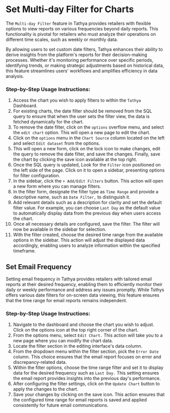 # Set Multi-day Filter for Charts

The `Multi-day Filter` feature in Tathya provides retailers with flexible options to view reports on various frequencies beyond daily reports. This functionality is pivotal for retailers who must analyze their operations on different time scales, such as weekly or monthly data.

By allowing users to set custom date filters, Tathya enhances their ability to derive insights from the platform's reports for their decision-making processes. Whether it's monitoring performance over specific periods, identifying trends, or making strategic adjustments based on historical data, this feature streamlines users' workflows and amplifies efficiency in data analysis.

### Step-by-Step Usage Instructions:

1. Access the chart you wish to apply filters to within the `Tathya` Dashboard.
2. For existing charts, the date filter should be removed from the SQL query to ensure that when the user sets the filter view, the data is fetched dynamically for the chart.
3. To remove the date filter, click on the `options` overflow menu, and select the `edit chart` option. This will open a new page to edit the chart.
4. Click on the `options` menu in the `Chart Source` column located on the left and select `Edit dataset` from the options. 
5. This will open a new form, click on the lock icon to make changes, edit the query to remove the date filter, and save the changes. Finally, save the chart by clicking the save icon available at the top right.
6. Once the SQL query is updated, Look for the `Filter` icon positioned on the left side of the page. Click on it to open a sidebar, presenting options for filter configuration.
7. In the sidebar, click the `+ Add/Edit Filters` button. This action will open a new form where you can manage filters.
8. In the filter form, designate the filter type as `Time Range` and provide a descriptive name, such as `Date Filter,` to distinguish it.
9. Add relevant details such as a description for clarity and set the default filter value. For example, you can choose `Last Day` as the default value to automatically display data from the previous day when users access the chart.
10. Once all necessary details are configured, save the filter. The filter will now be available in the sidebar for selection.
11. With the filter created, choose the desired time range from the available options in the sidebar. This action will adjust the displayed data accordingly, enabling users to analyze information within the specified timeframe.

## Set Email Frequency

Setting email frequency in Tathya provides retailers with tailored email reports at their desired frequency, enabling them to efficiently monitor their daily or weekly performance and address any issues promptly. While Tsthys offers various date filters for on-screen data viewing, this feature ensures that the time range for email reports remains independent.

### Step-by-Step Usage Instructions:

1. Navigate to the dashboard and choose the chart you wish to adjust. Click on the options icon at the top right corner of the chart.
2. From the options menu, select `Edit Chart.` This action will take you to a new page where you can modify the chart data.
3.  Locate the filter section in the editing interface's data column.
4. From the dropdown menu within the filter section, pick the `Error Date` column. This choice ensures that the email report focuses on error and discrepancy-related data.
5. Within the filter options, choose the time range filter and set it to display data for the desired frequency such as `Last Day.` This setting ensures the email report provides insights into the previous day's performance.
6. After configuring the filter settings, click on the `Update Chart` button to apply the changes to the chart.
7. Save your changes by clicking on the save icon. This action ensures that the configured time range for email reports is saved and applied consistently for future email communications.

